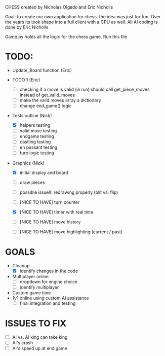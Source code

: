 CHESS
created by Nicholas Olgado and Eric Nicholls

Goal: to create our own application for chess. the idea was just for fun. Over the years its took shape into a full client with a CPU as well. All AI coding is done by Eric Nicholls

Game.py holds all the logic for the chess game. Run this file



# TODO:

- Update_Board function (Eric) 

- TODO 1 (Eric)
	- [ ] checking if a move is valid (in run) should call get_piece_moves instead of get_valid_moves
	- [ ] make the valid moves array a dictionary
	- [ ] change end_game() logic

- Tests outline (Nick)
    - [x] helpers testing
    - [ ] valid move testing
    - [ ] endgame testing
    - [ ] castling testing
    - [ ] en passant testing
    - [ ] turn logic testing

- Graphics (Nick)
    - [x] initial display and board
    - [ ] draw pieces
    - [ ] possible issue!!: redrawing properly (blit vs. flip)
    
    - [ ] [NICE TO HAVE] turn counter
    - [x] [NICE TO HAVE] timer with real time
    - [ ] [NICE TO HAVE] move history
    - [ ] [NICE TO HAVE] move highlighting (current / past)

# GOALS

- Cleanup
    - [x] identify changes in the code

- Multiplayer online
    - [ ] dropdown for engine choice
    - [ ] identify multiplayer

- Custom game time
- 1v1 online using custom AI assistance
    - [ ] final integration and testing

# ISSUES TO FIX
- [ ] AI vs. AI king can take king
- [ ] AI's crash
- [ ] AI's speed up at end game
